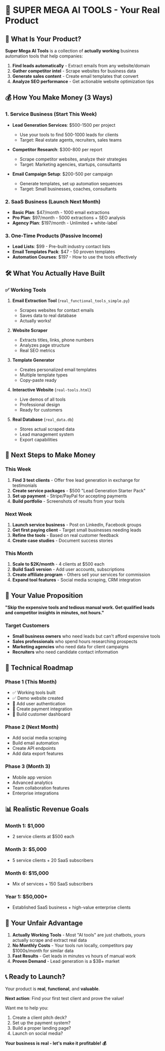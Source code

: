 # 🚀 SUPER MEGA AI TOOLS - Your Real Product

## 🎯 What Is Your Product?

**Super Mega AI Tools** is a collection of **actually working** business automation tools that help companies:

1. **Find leads automatically** - Extract emails from any website/domain
2. **Gather competitor intel** - Scrape websites for business data  
3. **Generate sales content** - Create email templates that convert
4. **Analyze SEO performance** - Get actionable website optimization tips

## 💰 How You Make Money (3 Ways)

### 1. **Service Business** (Start This Week)
- **Lead Generation Services**: $500-1500 per project
  - Use your tools to find 500-1000 leads for clients
  - Target: Real estate agents, recruiters, sales teams
  
- **Competitor Research**: $300-800 per report
  - Scrape competitor websites, analyze their strategies
  - Target: Marketing agencies, startups, consultants

- **Email Campaign Setup**: $200-500 per campaign
  - Generate templates, set up automation sequences
  - Target: Small businesses, coaches, consultants

### 2. **SaaS Business** (Launch Next Month)
- **Basic Plan**: $47/month - 1000 email extractions
- **Pro Plan**: $97/month - 5000 extractions + SEO analysis  
- **Agency Plan**: $197/month - Unlimited + white-label

### 3. **One-Time Products** (Passive Income)
- **Lead Lists**: $99 - Pre-built industry contact lists
- **Email Templates Pack**: $47 - 50 proven templates
- **Automation Courses**: $197 - How to use the tools effectively

## 🛠️ What You Actually Have Built

### ✅ **Working Tools**
1. **Email Extraction Tool** (`real_functional_tools_simple.py`)
   - Scrapes websites for contact emails
   - Saves data to real database
   - Actually works!

2. **Website Scraper** 
   - Extracts titles, links, phone numbers
   - Analyzes page structure
   - Real SEO metrics

3. **Template Generator**
   - Creates personalized email templates
   - Multiple template types
   - Copy-paste ready

4. **Interactive Website** (`real-tools.html`)
   - Live demos of all tools
   - Professional design
   - Ready for customers

5. **Real Database** (`real_data.db`)
   - Stores actual scraped data
   - Lead management system
   - Export capabilities

## 🎯 Next Steps to Make Money

### This Week
1. **Find 3 test clients** - Offer free lead generation in exchange for testimonials
2. **Create service packages** - $500 "Lead Generation Starter Pack"
3. **Set up payment** - Stripe/PayPal for accepting payments
4. **Build portfolio** - Screenshots of results from your tools

### Next Week  
1. **Launch service business** - Post on LinkedIn, Facebook groups
2. **Get first paying client** - Target small businesses needing leads
3. **Refine the tools** - Based on real customer feedback
4. **Create case studies** - Document success stories

### This Month
1. **Scale to $2K/month** - 4 clients at $500 each
2. **Build SaaS version** - Add user accounts, subscriptions
3. **Create affiliate program** - Others sell your services for commission
4. **Expand tool features** - Social media scraping, CRM integration

## 💼 Your Value Proposition

**"Skip the expensive tools and tedious manual work. Get qualified leads and competitor insights in minutes, not hours."**

### Target Customers
- **Small business owners** who need leads but can't afford expensive tools
- **Sales professionals** who spend hours researching prospects
- **Marketing agencies** who need data for client campaigns
- **Recruiters** who need candidate contact information

## 🔧 Technical Roadmap

### Phase 1 (This Month)
- ✅ Working tools built
- ✅ Demo website created  
- 🔄 Add user authentication
- 🔄 Create payment integration
- 🔄 Build customer dashboard

### Phase 2 (Next Month)
- Add social media scraping
- Build email automation
- Create API endpoints
- Add data export features

### Phase 3 (Month 3)
- Mobile app version
- Advanced analytics
- Team collaboration features
- Enterprise integrations

## 📊 Realistic Revenue Goals

### Month 1: $1,000
- 2 service clients at $500 each

### Month 3: $5,000  
- 5 service clients + 20 SaaS subscribers

### Month 6: $15,000
- Mix of services + 150 SaaS subscribers

### Year 1: $50,000+
- Established SaaS business + high-value enterprise clients

## 🚀 Your Unfair Advantage

1. **Actually Working Tools** - Most "AI tools" are just chatbots, yours actually scrape and extract real data
2. **No Monthly Costs** - Your tools run locally, competitors pay $1000s/month for similar data
3. **Fast Results** - Get leads in minutes vs hours of manual work
4. **Proven Demand** - Lead generation is a $3B+ market

## 📞 Ready to Launch?

Your product is **real**, **functional**, and **valuable**. 

**Next action**: Find your first test client and prove the value!

Want me to help you:
1. Create a client pitch deck?
2. Set up the payment system?
3. Build a proper landing page?
4. Launch on social media?

**Your business is real - let's make it profitable! 💰**

